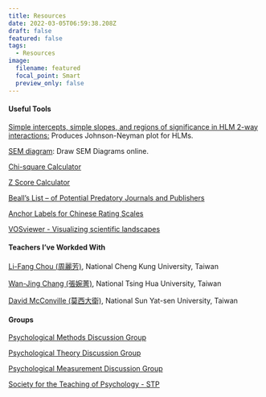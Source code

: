 ```yaml
---
title: Resources
date: 2022-03-05T06:59:38.208Z
draft: false
featured: false
tags:
  - Resources
image:
  filename: featured
  focal_point: Smart
  preview_only: false
---
```

#### Useful Tools

[Simple intercepts, simple slopes, and regions of significance in HLM 2-way interactions:](http://www.quantpsy.org/interact/hlm2.htm) Produces Johnson-Neyman plot for HLMs.

[SEM diagram](https://semdiag.psychstat.org/): Draw SEM Diagrams online.

[Chi-square Calculator](https://www.socscistatistics.com/tests/chisquare2/default2.aspx)

[Z Score Calculator](https://www.socscistatistics.com/tests/ztest/default2.aspx)

[Beall’s List – of Potential Predatory Journals and Publishers](https://beallslist.net/)

[Anchor Labels for Chinese Rating Scales](https://scholars.lib.ntu.edu.tw/handle/123456789/42107)

[VOSviewer - Visualizing scientific landscapes](https://www.vosviewer.com/)

#### Teachers I’ve Workded With

[Li-Fang Chou (周麗芳)](https://researchoutput.ncku.edu.tw/zh/persons/li-fang-chou), National Cheng Kung University, Taiwan

[Wan-Jing Chang (張婉菁)](https://sites.google.com/view/aprilchang0408/home), National Tsing Hua University, Taiwan

[David McConville (莫西大衛)](https://sites.google.com/view/cvdavidmc/home), National Sun Yat-sen University, Taiwan

#### Groups

[Psychological Methods Discussion Group](https://www.facebook.com/groups/853552931365745)

[Psychological Theory Discussion Group](https://www.facebook.com/groups/153619768802306)

[Psychological Measurement Discussion Group](https://www.facebook.com/groups/570197614202877/)

[Society for the Teaching of Psychology - STP](https://www.facebook.com/groups/teachpsych/)